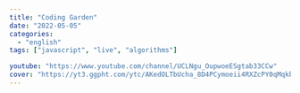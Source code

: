 ```yaml
---
title: "Coding Garden"
date: "2022-05-05"
categories:
  - "english"
tags: ["javascript", "live", "algorithms"]

youtube: "https://www.youtube.com/channel/UCLNgu_OupwoeESgtab33CCw"
cover: "https://yt3.ggpht.com/ytc/AKedOLTbUcha_8D4PCymoeii4RXZcPY0qMqkbYi8tEbtKw=s88-c-k-c0x00ffffff-no-rj"
---
```

